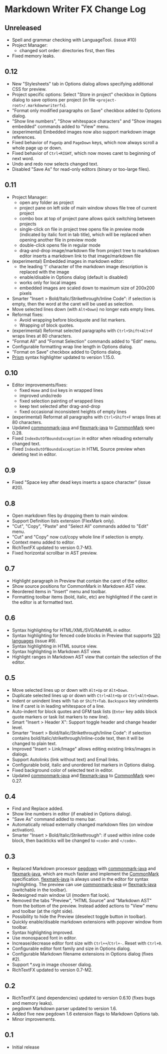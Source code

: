 Markdown Writer FX Change Log
=============================

## Unreleased

- Spell and grammar checking with LanguageTool. (issue #10)
- Project Manager:
  - changed sort order: directories first, then files
- Fixed memory leaks.


## 0.12

- New "Stylesheets" tab in Options dialog allows specifying additional CSS for
  preview.
- Project specific options: Select "Store in project" checkbox in Options dialog
  to save options per project (in file `<project-root>/.markdownwriterfx`).
- "Format only modified paragraphs on Save" checkbox added to Options dialog.
- "Show line numbers", "Show whitespace characters" and "Show images embedded"
  commands added to "View" menu.
- (experimental) Embedded images now also support markdown image references.
- Fixed behavior of `PageUp` and `PageDown` keys, which now always scroll a
  whole page up or down.
- Fixed behavior of `Ctrl+RIGHT`, which now moves caret to beginning of next
  word.
- Undo and redo now selects changed text.
- Disabled "Save As" for read-only editors (binary or too-large files).


## 0.11

- Project Manager:
  - open any folder as project
  - project pane on left side of main window shows file tree of current project
  - combo box at top of project pane allows quick switching between projects
  - single-click on file in project tree opens file in preview mode (indicated
    by italic font in tab title), which will be replaced when opening another
    file in preview mode
  - double-click opens file in regular mode
  - drag-and-drop image/markdown file from project tree to markdown editor
    inserts a markdown link to that image/markdown file
- (experimental) Embedded images in markdown editor:
  - the leading '!' character of the markdown image description is replaced with
    the image
  - enable/disable in Options dialog (default is disabled)
  - works only for local images
  - embedded images are scaled down to maximum size of 200x200 pixels
- Smarter "Insert > Bold/Italic/Strikethrough/Inline Code": if selection is
  empty, then the word at the caret will be used as selection.
- Move selected lines down (with `Alt+Down`) no longer eats empty lines.
- Reformat fixes:
  - Avoid wrapping before blockquote and list markers.
  - Wrapping of block quotes.
- (experimental) Reformat selected paragraphs with `Ctrl+Shift+Alt+F` wraps
  lines at 80 characters.
- "Format All" and "Format Selection" commands added to "Edit" menu.
- Configurable formatting wrap line length in Options dialog.
- "Format on Save" checkbox added to Options dialog.
- [Prism] syntax highlighter updated to version 1.15.0.


## 0.10

- Editor improvements/fixes:
  - fixed `Home` and `End` keys in wrapped lines
  - improved undo/redo
  - fixed selection painting of wrapped lines
  - keep text selected after drag-and-drop
  - fixed occasional inconsistent heights of empty lines
- (experimental) Reformat all paragraphs with `Ctrl+Shift+F` wraps lines at 80
  characters.
- Updated [commonmark-java] and [flexmark-java] to [CommonMark] spec 0.28.
- Fixed `IndexOutOfBoundsException` in editor when reloading externally changed
  text.
- Fixed `IndexOutOfBoundsException` in HTML Source preview when deleting text in
  editor.


## 0.9

- Fixed "Space key after dead keys inserts a space character" (issue #20).


## 0.8

- Open markdown files by dropping them to main window.
- Support Definition lists extension (FlexMark only).
- "Cut", "Copy", "Paste" and "Select All" commands added to "Edit" menu.
- "Cut" and "Copy" now cut/copy whole line if selection is empty.
- Context menu added to editor.
- RichTextFX updated to version 0.7-M3.
- Fixed horizontal scrollbar in AST preview.


## 0.7

- Highlight paragraph in Preview that contain the caret of the editor.
- Show source positions for CommonMark in Markdown AST view.
- Reordered items in "Insert" menu and toolbar.
- Formatting toolbar items (bold, italic, etc) are highlighted if the caret in
  the editor is at formatted text.


## 0.6

- Syntax highlighting for HTML/XML/SVG/MathML in editor.
- Syntax highlighting for fenced code blocks in Preview that supports
  [120 languages](http://prismjs.com/#languages-list) (issue #9).
- Syntax highlighting in HTML source view.
- Syntax highlighting in Markdown AST view.
- Highlight ranges in Markdown AST view that contain the selection of the
  editor.


## 0.5

- Move selected lines up or down with `Alt+Up` or `Alt+Down`.
- Duplicate selected lines up or down with `Ctrl+Alt+Up` or `Ctrl+Alt+Down`.
- Indent or unindent lines with `Tab` or `Shift+Tab`. `Backspace` key unindents
  line if caret is in leading whitespace of a line.
- Auto-indent for block quotes and GFM task lists (`Enter` key adds block quote
  markers or task list markers to new line).
- Smart "Insert > Header X": Support toggle header and change header level.
- Smarter "Insert > Bold/Italic/Strikethrough/Inline Code": if selection
  contains bold/italic/strikethrough/inline-code text, then it will be changed
  to plain text.
- Improved "Insert > Link/Image" allows editing existing links/images in
  dialogs.
- Support Autolinks (link without text) and Email links.
- Configurable bold, italic and unordered list markers in Options dialog.
- Fixed background color of selected text in editor.
- Updated [commonmark-java] and [flexmark-java] to [CommonMark] spec 0.27.


## 0.4

- Find and Replace added.
- Show line numbers in editor (if enabled in Options dialog).
- "Save As" command added to menu bar.
- Automatically reload externally changed markdown files (on window activation).
- Smarter "Insert > Bold/Italic/Strikethrough": if used within inline code
  block, then backticks will be changed to `<code>` and `</code>`.


## 0.3

- Replaced Markdown processor [pegdown] with [commonmark-java] and
  [flexmark-java], which are much faster and implement the [CommonMark]
  specification. [flexmark-java] is always used in the editor for syntax
  highlighting. The preview can use [commonmark-java] or [flexmark-java]
  (switchable in the toolbar).
- Redesigned main window UI (modern flat look).
- Removed the tabs "Preview", "HTML Source" and "Markdown AST" from the bottom
  of the preview. Instead added actions to "View" menu and toolbar (at the right
  side).
- Possibility to hide the Preview (deselect toggle button in toolbar).
- Quickly enable/disable markdown extensions with popover window from toolbar.
- Syntax highlighting improved.
- Use monospaced font in editor.
- Increase/decrease editor font size with `Ctrl++`/`Ctrl+-`. Reset with
  `Ctrl+0`.
- Configurable editor font family and size in Options dialog.
- Configurable Markdown filename extensions in Options dialog (fixes #2).
- Support \*.svg in image chooser dialog.
- RichTextFX updated to version 0.7-M2.


## 0.2

- RichTextFX (and dependencies) updated to version 0.6.10 (fixes bugs and memory
  leaks).
- pegdown Markdown parser updated to version 1.6.
- Added five new pegdown 1.6 extension flags to Markdown Options tab.
- Minor improvements.


## 0.1

- Initial release


[CommonMark]: http://commonmark.org/
[commonmark-java]: https://github.com/atlassian/commonmark-java
[flexmark-java]: https://github.com/vsch/flexmark-java
[pegdown]: https://github.com/sirthias/pegdown
[Prism]: https://github.com/PrismJS/prism
